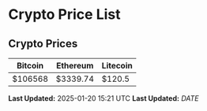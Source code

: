 # Crypto Price List

## Crypto Prices
| Bitcoin | Ethereum | Litecoin |
| ------- | -------- | -------- |
| $106568 | $3339.74 | $120.5 |
**Last Updated:** 2025-01-20 15:21 UTC
**Last Updated:** $DATE$
